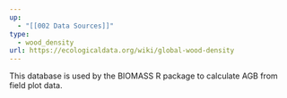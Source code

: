 ```yaml
---
up:
  - "[[002 Data Sources]]"
type:
  - wood_density
url: https://ecologicaldata.org/wiki/global-wood-density
---
```

This database is used by the BIOMASS R package to calculate AGB from field plot data.